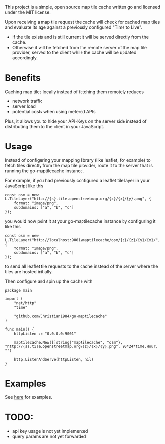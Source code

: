 This project is a simple, open source map tile cache written go and licensed under the MIT license.

Upon receiving a map tile request the cache will check for cached map tiles and evaluate its age against a previously configured "Time to Live".

- If the tile exists and is still current it will be served directly from the cache.
- Otherwise it will be fetched from the remote server of the map tile provider, served to the client while the cache will be updated accordingly.

# Benefits

Caching map tiles locally instead of fetching them remotely reduces

- network traffic
- server load
- potential costs when using metered APIs

Plus, it allows you to hide your API-Keys on the server side instead of distributing them to the client in your JavaScript.

# Usage

Instead of configuring your mapping library (like leaflet, for example) to fetch tiles directly from the map tile provider, route it to the server that is running the go-maptilecache instance.

For example, if you had previously configured a leaflet tile layer in your JavaScript like this

```
const osm = new L.TileLayer("http://{s}.tile.openstreetmap.org/{z}/{x}/{y}.png", {
    format: "image/png",
    subdomains: ["a", "b", "c"]
});
```

you would now point it at your go-maptilecache instance by configuring it like this

```
const osm = new L.TileLayer("http://localhost:9001/maptilecache/osm/{s}/{z}/{y}/{x}/", {
    format: "image/png",
    subdomains: ["a", "b", "c"]
});
```

to send all leaflet tile requests to the cache instead of the server where the tiles are hosted initially. 

Then configure and spin up the cache with

```
package main

import (
    "net/http"
    "time"

    "github.com/Christian1984/go-maptilecache"
)

func main() {
    httpListen := "0.0.0.0:9001"

    maptilecache.New([]string{"maptilecache", "osm"}, "http://{s}.tile.openstreetmap.org/{z}/{x}/{y}.png", 90*24*time.Hour, "")

    http.ListenAndServe(httpListen, nil)
}

```

# Examples

See [here](https://github.com/Christian1984/go-maptilecache/tree/master/example) for examples.

# TODO:

- api key usage is not yet implemented
- query params are not yet forwarded